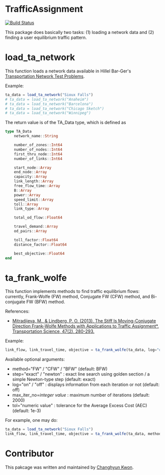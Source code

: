 # TrafficAssignment

[![Build Status](https://travis-ci.org/chkwon/TrafficAssignment.jl.svg?branch=master)](https://travis-ci.org/chkwon/TrafficAssignment.jl)

This package does basically two tasks: (1) loading a network data and (2) finding a user equilibrium traffic pattern.

# load_ta_network

This function loads a network data available in Hillel Bar-Ger's [Transportation Network Test Problems](http://www.bgu.ac.il/~bargera/tntp/).

Example:
```julia
ta_data = load_ta_network("Sioux Falls")
# ta_data = load_ta_network("Anaheim")
# ta_data = load_ta_network("Barcelona")
# ta_data = load_ta_network("Chicago Sketch")
# ta_data = load_ta_network("Winnipeg")
```

The return value is of the TA_Data type, which is defined as
```julia
type TA_Data
    network_name::String

    number_of_zones::Int64
    number_of_nodes::Int64
    first_thru_node::Int64
    number_of_links::Int64

    start_node::Array
    end_node::Array
    capacity::Array
    link_length::Array
    free_flow_time::Array
    B::Array
    power::Array
    speed_limit::Array
    toll::Array
    link_type::Array

    total_od_flow::Float64

    travel_demand::Array
    od_pairs::Array

    toll_factor::Float64
    distance_factor::Float64

    best_objective::Float64
end
```

# ta_frank_wolfe

This function implements methods to find traffic equilibrium flows: currently, Frank-Wolfe (FW) method, Conjugate FW (CFW) method, and Bi-conjugate FW (BFW) method.

References:
- [Mitradjieva, M., & Lindberg, P. O. (2013). The Stiff Is Moving-Conjugate Direction Frank-Wolfe Methods with Applications to Traffic Assignment*. Transportation Science, 47(2), 280-293.](http://pubsonline.informs.org/doi/abs/10.1287/trsc.1120.0409)

Example:
```julia
link_flow, link_travel_time, objective = ta_frank_wolfe(ta_data, log="off", tol=1e-2)
```

Available optional arguments:
* method="FW" / "CFW" / "BFW" (default: BFW)
* step="exact" / "newton" : exact line search using golden section / a simple Newton-type step (default: exact)
* log="on" / "off" : displays information from each iteration or not (default: off)
* max_iter_no=*integer value* : maximum number of iterations (default: 2000)
* tol="numeric value" : tolerance for the Average Excess Cost (AEC) (default: 1e-3)

For example, one may do:
```julia
ta_data = load_ta_network("Sioux Falls")
link_flow, link_travel_time, objective = ta_frank_wolfe(ta_data, method="CFW", max_iter_no=50000, step="newton", log="on", tol=1e-5)
```



# Contributor
This pakcage was written and maintained by [Changhyun Kwon](htttp://www.chkwon.net).
